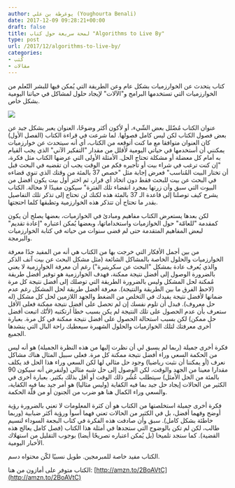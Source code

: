 ```yaml
---
author: يوغرطة بن علي (Youghourta Benali)
date: 2017-12-09 09:28:21+00:00
draft: false
title: لمحة سريعة حول كتاب "Algorithms to Live By"
type: post
url: /2017/12/algorithms-to-live-by/
categories:
- كُتب
- مقالات
---
```


كتاب يتحدث عن الخوارزميات بشكل عام وعن الطريقة التي يُمكن فيها للبشر التّعلم من الخوارزميات التي تستخدمها البرامج و"الآلات" لإيجاد حلول لمشاكل في حياتنا اليومية بشكل خاص.

[![](https://www.it-scoop.com/wp-content/uploads/2017/12/Algorithms-to-Live-By.jpg)
](http://amzn.to/2BoAVtC)

عنوان الكتاب مُضّلل بعض الشّيء، أو لأكون أكثر وضوحًا، العنوان يعبر بشكل جيد عن بعض فصول الكتاب لكن ليس كامل فصولها. لما شرعت في قراءة الكتاب (الفصل الأول) كان العنوان متوافقا مع ما كنت أتوقعه من الكتاب، أي أنه سيتحدث عن خوارزميات يمكنني أن أستخدمها في حياتي اليومية لأقلل من مقدار "التفكير الآني" الذي يجب القيام به أمام كل معضلة أو مشكلة تحتاج الحل. الأمثلة الأولى التي عرضها الكتاب مثل فكرة، "إن كنت ترغب في شراء بيت أو تأجيره فكم من الوقت يجب أن تقضيه في البحث قبل أن تختار البيت المُناسب" فعرض إجابة مثل "خصص 37 بالمئة من وقتك الذي تنوي قضاءه في البحث عن بيت للبحث فقط دون اتخاذ أي قرار، ثم اختر أول بيت يكون أفضل من البيوت التي سبق وأن زرتها بمجرد انقضاء تلك الفترة" سيكون مفيدًا لا محالة. الكتاب يشرح كيف توصلنا إلى قاعدة الـ 37 بالمئة هذه لكنك لن تحتاج إلى تذكر تلك التفاصيل بقدر ما تحتاج أن تتذكر هذه الخوارزمية وتطبقها كلما احتجتها.

لكن بعدها يستعرض الكتاب مفاهيم ومبادئ في الخوازميات، بعضها يصلح أن يكون كمقدمة "للعامّة" حول الخوازميات واستخداماتها، وبعضها يُمكن اعتباره "إعادة تقديم" لبعض المفاهيم المتقدمة حتى لم قضى سنوات من حياته في كتابة الخوارزميات والبرمجة.

من بين أجمل الأفكار التي خرجت بها من الكتاب هي أنه من المفيد جدًا معرفة الخوارزميات والحلول الخاصة بالمشاكل الشائعة (مثل مشكل البحث عن بيت آنف الذكر والذي يُعرف عادة بمشكل "البحث عن سكريتيرة") رغم أن معرفة الخوارزمية لا يعني بالضرورة الوصول إلى أفضل نتيجة ممكنة، فهدف الخوارزمية هو توفير أفضل طريقة مُمكنة لحل المشكل وليس بالضرورة الطريقة التي توصلك إلى أفضل نتيجة كل مرة (لاحظ الفرق ما بين الطريقة والنتيجة). معرفة أفضل طريقة لحل المشكل رغم عدم ضمانها لأفضل نتيجة يفيدك في التخلص من الضغط والجهد اللازمين لحل كل مشكل (له حل معروف). فبدل أن تلوم نفسك إن لم تحصل على أفضل نتيجة ممكنة فعلى الأقل ستعرف بأن عدم الحصول على تلك النتيجة لم يكن بسبب خطأ ارتكتبه (لأنّك اتبعت أفضل حل ممكن) لكن بسبب استحالة الحصول على أفضل نتيجة ممكنة في كل مرة. بعبارة أخرى معرفتك لتلك الخوازميات والحلول الشهيرة سيعطيك راحة البال التي ينشدها الجميع.

فكرة أخرى جميلة (ربما لم يسبق لي أن نظرت إليها من هذه النظرة الجميلة) هو أنه ليس من الحكمة السعي وراء أفضل نتيجة ممكنة كل مرة. فعلى سبيل المثال هناك مشاكل نعرف (أو يمكننا أن نثبت رياضيا) وجود حل مثالي لها لكن السعي وراء هذا الحل قد يكلف مقدارا معينا من الجهد والوقت، لكن الوصول إلى حل شبه مثالي (ولنفرض أنه سيكون 90 بالمئة من الحل الأمثل) سيتطلب عُشُر ذلك الوقت أو أقل بذلك بكثير. بعبارة أخرى في الكثير من الحالات إيجاد حل جيد بما فيه الكفاية (وليس مثاليا) هو أمر جيد بما فيه الكفاية، والسعي وراء الكمال هنا هو ضرب من الجنون أو من قلّة الحكمة.

فكرة أخرى جميلة استخلصتها من الكتاب هو أن كثرة المعلومات لا تعني بالضرورة رؤية أوضح وفهما أفضل، بل في الكثير من الحالات تعني فهما أسوأ ورؤية أكثر ضبابية (وربما خاطئة بشكل كامل). سبق وأن صادفت هذه الفكرة في كتاب البجعة السوداء لنسيم طالب، لكن لم تكن بالوضوح التي ستجدها في أمثلة هذا الكتاب (فصل كامل يعالج هذه القضية). كما ستجد تلميحا (بل يُمكن اعتباره تصريحًا أيضا) بوجوب التقليل من استهلاك الأخبار اليومية.

الكتاب مفيد خاصة للمبرمجين. طويل نسبيًا لكّن محتواه دسم.

الكتاب متوفر على أمازون من هنا: [http://amzn.to/2BoAVtC](http://amzn.to/2BoAVtC)
